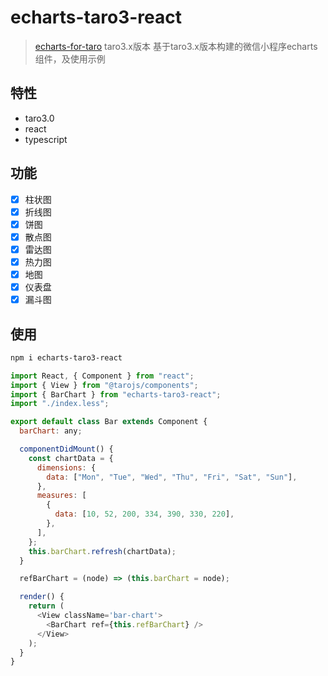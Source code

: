 # echarts-taro3-react
> [echarts-for-taro](https://github.com/WsmDyj/echarts-for-taro) taro3.x版本
基于taro3.x版本构建的微信小程序echarts组件，及使用示例

## 特性
+ taro3.0
+ react
+ typescript

## 功能
+ [x] 柱状图
+ [x] 折线图
+ [x] 饼图
+ [x] 散点图
+ [x] 雷达图
+ [x] 热力图
+ [x] 地图
+ [x] 仪表盘
+ [x] 漏斗图

## 使用
```bash
npm i echarts-taro3-react
```
```js
import React, { Component } from "react";
import { View } from "@tarojs/components";
import { BarChart } from "echarts-taro3-react";
import "./index.less";

export default class Bar extends Component {
  barChart: any;

  componentDidMount() {
    const chartData = {
      dimensions: {
        data: ["Mon", "Tue", "Wed", "Thu", "Fri", "Sat", "Sun"],
      },
      measures: [
        {
          data: [10, 52, 200, 334, 390, 330, 220],
        },
      ],
    };
    this.barChart.refresh(chartData);
  }

  refBarChart = (node) => (this.barChart = node);

  render() {
    return (
      <View className='bar-chart'>
        <BarChart ref={this.refBarChart} />
      </View>
    );
  }
}
```
